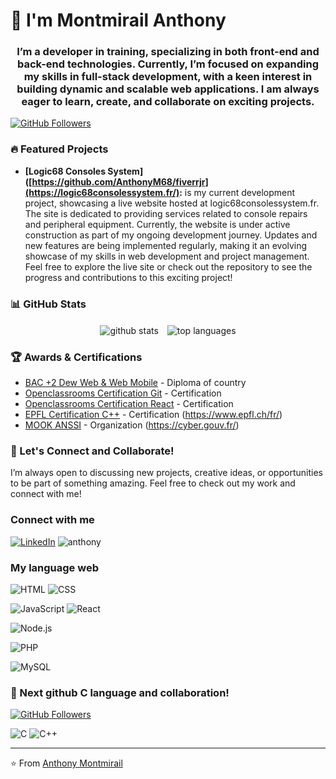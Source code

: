 # 👋 I'm Montmirail Anthony</h1>

<h3 align="center">I’m a developer in training, specializing in both front-end and back-end technologies. 
Currently, I’m focused on expanding my skills in full-stack development, 
with a keen interest in building dynamic and scalable web applications.
I am always eager to learn, create, and collaborate on exciting projects.</h3>

[![GitHub Followers](https://img.shields.io/github/followers/AnthonyM68?label=Follow&style=social)](https://github.com/AnthonyM68)

### 🔥 Featured Projects

- **[Logic68 Consoles System]([https://github.com/AnthonyM68/fiverrjr](https://logic68consolessystem.fr/):**  is my current development project, showcasing a live website hosted at logic68consolessystem.fr. The site is dedicated to providing services related to console repairs and peripheral equipment.
Currently, the website is under active construction as part of my ongoing development journey. Updates and new features are being implemented regularly, making it an evolving showcase of my skills in web development and project management.
Feel free to explore the live site or check out the repository to see the progress and contributions to this exciting project!

### 📊 GitHub Stats

<p align="center">
  <img align="center" src="https://github-readme-stats.vercel.app/api?username=AnthonyM68&show_icons=true&theme=radical" alt="github stats" style="display: inline-block; margin-right: 10px;" />
  <img align="center" src="https://github-readme-stats.vercel.app/api/top-langs/?username=AnthonyM68&layout=compact&theme=radical" alt="top languages" style="display: inline-block;" />
</p>

### 🏆 Awards & Certifications
- [BAC +2 Dew Web & Web Mobile](https://github.com/AnthonyM68/AnthonyM68/blob/main/titre/bac_II_Dev_Web_and_Web_%20Mobile.jpg) -  Diploma of country
- [Openclassrooms Certification Git](https://github.com/AnthonyM68/AnthonyM68/blob/main/mooc/certificat_git.pdf) - Certification
- [Openclassrooms Certification React](https://github.com/AnthonyM68/AnthonyM68/blob/main/mooc/certificat_react.pdf) - Certification
- [EPFL Certification C++](https://github.com/AnthonyM68/AnthonyM68/blob/main/mooc/epfl.pdf) - Certification (https://www.epfl.ch/fr/)
- [MOOK ANSSI](https://github.com/AnthonyM68/AnthonyM68/blob/main/mooc/anssi.pdf) - Organization (https://cyber.gouv.fr/) 

### 🚀 Let's Connect and Collaborate!

I’m always open to discussing new projects, creative ideas, or opportunities to be part of something amazing.
Feel free to check out my work and connect with me!

### Connect with me 
[![LinkedIn](https://img.shields.io/badge/LinkedIn-Connect-blue)](https://www.linkedin.com/in/anthony-montmirail/)
<img src="https://komarev.com/ghpvc/?username=anthony&label=Profile%20views&color=0e75b6&style=flat" alt="anthony" />

### My language web
![HTML](https://img.shields.io/badge/HTML-%20%20%20%20%20%20%20%20%20%20%20%20%20%20%20%20%20%20%20%20%20%20%20%20%20%20%20%20%20%20%20%20%20%20%20%20%20%20-E34F26)
![CSS](https://img.shields.io/badge/CSS-%20%20%20%20%20%20%20%20%20%20%20%20%20%20%20%20%20%20%20%20%20%20%20%20%20%20%20%20%20%20%20%20%20%20%20%20%20%20-1572B6)


![JavaScript](https://img.shields.io/badge/JavaScript-%20%20%20%20%20%20%20%20%20%20%20%20%20%20%20%20%20%20%20%20%20%20%20%20%20%20%20%20%20%20%20%20%20%20%20-FFFF00)
![React](https://img.shields.io/badge/React-%20%20%20%20%20%20%20%20%20%20%20%20%20%20%20%20%20%20%20%20%20%20%20%20%20%20%20%20%20%20%20%20%20%20%20%20%20%20-61DAFB)

![Node.js](https://img.shields.io/badge/Node.js-%20%20%20%20%20%20%20%20%20%20%20%20%20%20%20%20%20%20%20%20%20%20%20%20%20%20%20%20%20%20%20%20%20%20%20%20%20%20-339933)

![PHP](https://img.shields.io/badge/PHP-%20%20%20%20%20%20%20%20%20%20%20%20%20%20%20%20%20%20%20%20%20%20%20%20%20%20%20%20%20%20%20%20%20%20%20%20%20%20-787CB5)


![MySQL](https://img.shields.io/badge/MySQL-%20%20%20%20%20%20%20%20%20%20%20%20%20%20%20%20%20%20%20%20%20%20%20%20%20%20%20%20%20%20%20%20%20%20%20%20%20%20-4479A1)



### 🚀 Next github C language and collaboration!

[![GitHub Followers](https://img.shields.io/github/followers/logic-68?label=Follow&style=social)](https://github.com/logic-68)

 ![C](https://img.shields.io/badge/C-%20%20%20%20%20%20%20%20%20%20%20%20%20%20%20%20%20%20%20%20%20%20%20%20%20%20%20%20%20%20%20%20%20%20%20%20%20%20-00599C)
![C++](https://img.shields.io/badge/C%2B%2B-%20%20%20%20%20%20%20%20%20%20%20%20%20%20%20%20%20%20%20%20%20%20%20%20%20%20%20%20%20%20%20%20%20%20%20%20%20%20%20-00599C)

---

⭐️ From [Anthony Montmirail](https://github.com/AnthonyM68)
